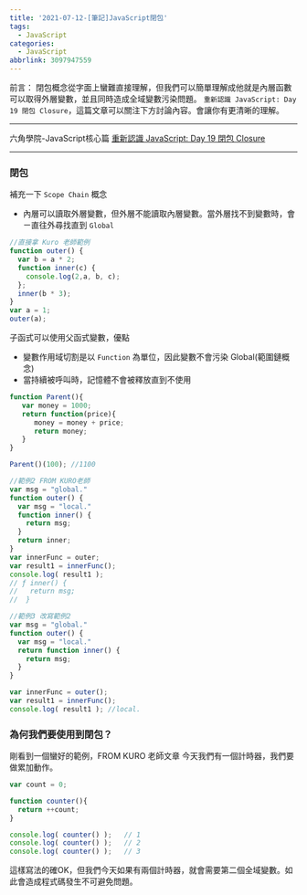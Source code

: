 ```yaml
---
title: '2021-07-12-[筆記]JavaScript閉包'
tags:
  - JavaScript
categories:
  - JavaScript
abbrlink: 3097947559
---
```

前言：
閉包概念從字面上蠻難直接理解，但我們可以簡單理解成他就是內層函數可以取得外層變數，並且同時造成全域變數污染問題。
`重新認識 JavaScript: Day 19 閉包 Closure`，這篇文章可以關注下方討論內容。會讓你有更清晰的理解。

<!-- more -->
---
六角學院-JavaScript核心篇
[重新認識 JavaScript: Day 19 閉包 Closure](https://ithelp.ithome.com.tw/articles/10193009)

---
### 閉包
補充一下 `Scope Chain` 概念
- 內層可以讀取外層變數，但外層不能讀取內層變數。當外層找不到變數時，會ㄧ直往外尋找直到 `Global`

```jsx
//直接拿 Kuro 老師範例
function outer() {
  var b = a * 2;
  function inner(c) {
    console.log(2,a, b, c);
  };
  inner(b * 3);
}
var a = 1;
outer(a);
```

子函式可以使用父函式變數，優點
- 變數作用域切割是以 `Function` 為單位，因此變數不會污染 Global(範圍鏈概念)
- 當持續被呼叫時，記憶體不會被釋放直到不使用

```jsx
function Parent(){
   var money = 1000;
   return function(price){
      money = money + price;
      return money;
   }
}

Parent()(100); //1100

//範例2 FROM KURO老師
var msg = "global."
function outer() {
  var msg = "local."
  function inner() {
    return msg;
  }
  return inner;
}
var innerFunc = outer;
var result1 = innerFunc();
console.log( result1 ); 
// ƒ inner() {
//   return msg;
//  }

//範例3 改寫範例2
var msg = "global."
function outer() {
  var msg = "local."
  return function inner() {
    return msg;
  }
}

var innerFunc = outer();
var result1 = innerFunc();
console.log( result1 ); //local.
```

### 為何我們要使用到閉包？
剛看到一個蠻好的範例，FROM KURO 老師文章
今天我們有一個計時器，我們要做累加動作。

```jsx
var count = 0;

function counter(){
  return ++count;
}

console.log( counter() );   // 1
console.log( counter() );   // 2
console.log( counter() );   // 3
```

這樣寫法的確OK，但我們今天如果有兩個計時器，就會需要第二個全域變數。如此會造成程式碼發生不可避免問題。
